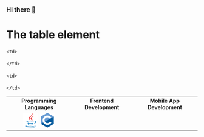 

### Hi there 👋


<h1>The table element</h1>

<table style="text-align: center;">
  <tr>
    <th>Programming Languages</th>
    <th>Frontend Development</th>
    <th>Mobile App Development</th>
  </tr>
  <tr>
    <td>
    <img src="https://raw.githubusercontent.com/devicons/devicon/master/icons/java/java-original.svg" alt="java" width="40" height="40" /> 
    <img src="https://raw.githubusercontent.com/devicons/devicon/master/icons/c/c-original.svg" alt="c" width="40"height="40" /> 
    </td>
    
    <td>
    
    </td>
    
    <td>
    
    </td>
    
  </tr>
 
</table>
